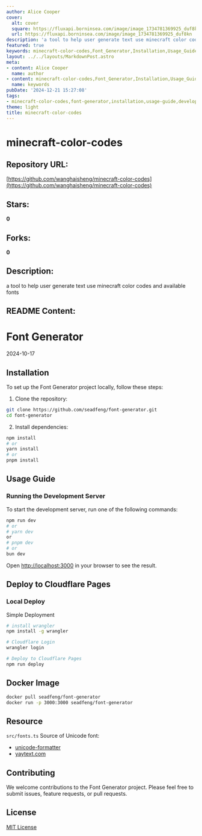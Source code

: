 ```yaml
---
author: Alice Cooper
cover:
  alt: cover
  square: https://fluxapi.borninsea.com/image/image_1734781369925_duf8kn
  url: https://fluxapi.borninsea.com/image/image_1734781369925_duf8kn
description: 'a tool to help user generate text use minecraft color codes and available fonts'
featured: true
keywords: minecraft-color-codes,Font_Generator,Installation,Usage_Guide,Development_Server,Cloudflare_Pages_Deploy,Docker_Image,unicode-formatter,yaytext.com,Contributing,License
layout: ../../layouts/MarkdownPost.astro
meta:
- content: Alice Cooper
  name: author
- content: minecraft-color-codes,Font_Generator,Installation,Usage_Guide,Development_Server,Cloudflare_Pages_Deploy,Docker_Image,unicode-formatter,yaytext.com,Contributing,License
  name: keywords
pubDate: '2024-12-21 15:27:08'
tags:
- minecraft-color-codes,font-generator,installation,usage-guide,development-server,cloudflare-pages,docker-image,unicode-font,contributing,license
theme: light
title: minecraft-color-codes
---
```


# minecraft-color-codes

## Repository URL: 
[https://github.com/wanghaisheng/minecraft-color-codes](https://github.com/wanghaisheng/minecraft-color-codes)

## Stars: 
**0**

## Forks: 
**0**

## Description: 
a tool to help user generate text use minecraft color codes and available fonts

## README Content: 
# Font Generator

2024-10-17

 
## Installation

To set up the Font Generator project locally, follow these steps:

1. Clone the repository:

```sh
git clone https://github.com/seadfeng/font-generator.git
cd font-generator
```

2. Install dependencies:

```sh
npm install
# or
yarn install
# or
pnpm install
```

## Usage Guide

### Running the Development Server

To start the development server, run one of the following commands:

```sh
npm run dev
# or
# yarn dev
or
# pnpm dev
# or
bun dev
```

Open [http://localhost:3000](http://localhost:3000) in your browser to see the result.

## Deploy to Cloudflare Pages

### Local Deploy

Simple Deployment

```sh
# install wrangler
npm install -g wrangler

# Cloudflare Login 
wrangler login

# Deploy to Cloudflare Pages
npm run deploy
```


## Docker Image

```sh
docker pull seadfeng/font-generator
docker run -p 3000:3000 seadfeng/font-generator
```

## Resource
 
`src/fonts.ts` Source of Unicode font:

- [unicode-formatter](https://github.com/DenverCoder1/unicode-formatter)
- [yaytext.com](https://yaytext.com/)

## Contributing

We welcome contributions to the Font Generator project. Please feel free to submit issues, feature requests, or pull requests.

## License

[MIT License](MIT-LICENSE)

